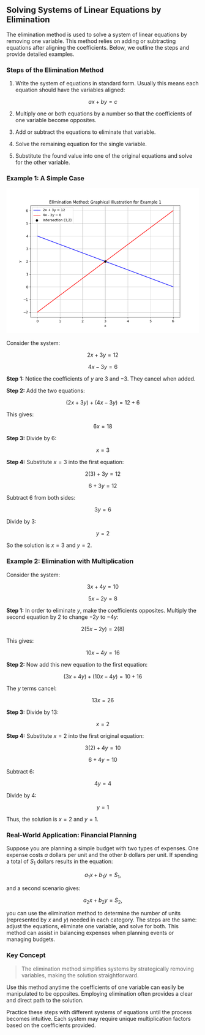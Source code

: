 ## Solving Systems of Linear Equations by Elimination

The elimination method is used to solve a system of linear equations by removing one variable. This method relies on adding or subtracting equations after aligning the coefficients. Below, we outline the steps and provide detailed examples.

### Steps of the Elimination Method

1. Write the system of equations in standard form. Usually this means each equation should have the variables aligned:

$$
ax + by = c
$$

2. Multiply one or both equations by a number so that the coefficients of one variable become opposites.

3. Add or subtract the equations to eliminate that variable.

4. Solve the remaining equation for the single variable.

5. Substitute the found value into one of the original equations and solve for the other variable.

### Example 1: A Simple Case


![A 2D line plot showing the two lines from Example 1 of the elimination method and their intersection point.](images/plot_1_09-02-lesson-solving-systems-of-linear-equations-by-elimination.md.png)



Consider the system:

$$
2x + 3y = 12
$$

$$
4x - 3y = 6
$$

**Step 1:** Notice the coefficients of $y$ are $3$ and $-3$. They cancel when added.

**Step 2:** Add the two equations:

$$
(2x + 3y) + (4x - 3y) = 12 + 6
$$

This gives:

$$
6x = 18
$$

**Step 3:** Divide by $6$:

$$
x = 3
$$

**Step 4:** Substitute $x = 3$ into the first equation:

$$
2(3) + 3y = 12
$$

$$
6 + 3y = 12
$$

Subtract $6$ from both sides:

$$
3y = 6
$$

Divide by $3$:

$$
y = 2
$$

So the solution is $x = 3$ and $y = 2$.

### Example 2: Elimination with Multiplication

Consider the system:

$$
3x + 4y = 10
$$

$$
5x - 2y = 8
$$

**Step 1:** In order to eliminate $y$, make the coefficients opposites. Multiply the second equation by $2$ to change $-2y$ to $-4y$:

$$
2(5x - 2y) = 2(8)
$$

This gives:

$$
10x - 4y = 16
$$

**Step 2:** Now add this new equation to the first equation:

$$
(3x + 4y) + (10x - 4y) = 10 + 16
$$

The $y$ terms cancel:

$$
13x = 26
$$

**Step 3:** Divide by $13$:

$$
x = 2
$$

**Step 4:** Substitute $x = 2$ into the first original equation:

$$
3(2) + 4y = 10
$$

$$
6 + 4y = 10
$$

Subtract $6$:

$$
4y = 4
$$

Divide by $4$:

$$
y = 1
$$

Thus, the solution is $x = 2$ and $y = 1$.

### Real-World Application: Financial Planning

Suppose you are planning a simple budget with two types of expenses. One expense costs $a$ dollars per unit and the other $b$ dollars per unit. If spending a total of $S_1$ dollars results in the equation:

$$
a_1x + b_1y = S_1,
$$

and a second scenario gives:

$$
a_2x + b_2y = S_2,
$$

you can use the elimination method to determine the number of units (represented by $x$ and $y$) needed in each category. The steps are the same: adjust the equations, eliminate one variable, and solve for both. This method can assist in balancing expenses when planning events or managing budgets.

### Key Concept

> The elimination method simplifies systems by strategically removing variables, making the solution straightforward.

Use this method anytime the coefficients of one variable can easily be manipulated to be opposites. Employing elimination often provides a clear and direct path to the solution.

Practice these steps with different systems of equations until the process becomes intuitive. Each system may require unique multiplication factors based on the coefficients provided.